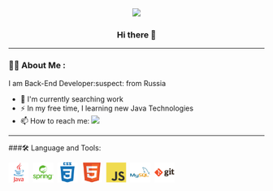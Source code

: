 <div id="header" align="center">
  <img src="https://media.giphy.com/media/v1.Y2lkPTc5MGI3NjExc3AxdHN2cDM1ZG1jbmN2OHFxOTZiaHlrb2I3cGRweWRhc3U4MWZhaCZlcD12MV9pbnRlcm5hbF9naWZfYnlfaWQmY3Q9Zw/wwg1suUiTbCY8H8vIA/giphy-downsized-large.gif" width="200px">

### Hi there 👋
</div>

---

### 👨‍💻 About Me :
I am Back-End Developer:suspect: from Russia
- 🔭 I'm currently searching work
- ⚡ In my free time, I learning new Java Technologies 
- 📫 How to reach me: <a href="https://t.me/hddn22"><img src="https://img.icons8.com/?size=512&id=ymzccwMmNkRx&format=png" width="20px"></a>

---

###🛠️ Language and Tools:
<div>
  <img src="https://github.com/devicons/devicon/blob/master/icons/java/java-original-wordmark.svg" title="Java" alt="Java" width="40" height="40"/>&nbsp;
  <img src="https://github.com/devicons/devicon/blob/master/icons/spring/spring-original-wordmark.svg" title="Spring" alt="Spring" width="40" height="40"/>&nbsp;
  <img src="https://github.com/devicons/devicon/blob/master/icons/css3/css3-plain-wordmark.svg"  title="CSS3" alt="CSS" width="40" height="40"/>&nbsp;
  <img src="https://github.com/devicons/devicon/blob/master/icons/html5/html5-original.svg" title="HTML5" alt="HTML" width="40" height="40"/>&nbsp;
  <img src="https://github.com/devicons/devicon/blob/master/icons/javascript/javascript-original.svg" title="JavaScript" alt="JavaScript" width="40" height="40"/>&nbsp;
  <img src="https://github.com/devicons/devicon/blob/master/icons/mysql/mysql-original-wordmark.svg" title="MySQL"  alt="MySQL" width="40" height="40"/>&nbsp;
  <img src="https://github.com/devicons/devicon/blob/master/icons/git/git-original-wordmark.svg" title="Git" **alt="Git" width="40" height="40"/>
</div>
<!--
**hddn22/hddn22** is a ✨ _special_ ✨ repository because its `README.md` (this file) appears on your GitHub profile.

Here are some ideas to get you started:

- 🔭 I’m currently working on ...
- 🌱 I’m currently learning ...
- 👯 I’m looking to collaborate on ...
- 🤔 I’m looking for help with ...
- 💬 Ask me about ...
- 📫 How to reach me: ...
- 😄 Pronouns: ...
- ⚡ Fun fact: ...
-->
